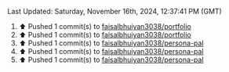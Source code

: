 <!--RECENT_ACTIVITY:last_update-->
Last Updated: Saturday, November 16th, 2024, 12:37:41 PM (GMT)
<!--RECENT_ACTIVITY:last_update_end-->
<!--RECENT_ACTIVITY:start-->
1. ⬆️ Pushed 1 commit(s) to [faisalbhuiyan3038/portfolio](https://github.com/faisalbhuiyan3038/portfolio)<br>
2. ⬆️ Pushed 1 commit(s) to [faisalbhuiyan3038/portfolio](https://github.com/faisalbhuiyan3038/portfolio)<br>
3. ⬆️ Pushed 1 commit(s) to [faisalbhuiyan3038/persona-pal](https://github.com/faisalbhuiyan3038/persona-pal)<br>
4. ⬆️ Pushed 1 commit(s) to [faisalbhuiyan3038/persona-pal](https://github.com/faisalbhuiyan3038/persona-pal)<br>
5. ⬆️ Pushed 1 commit(s) to [faisalbhuiyan3038/persona-pal](https://github.com/faisalbhuiyan3038/persona-pal)<br>
<!--RECENT_ACTIVITY:end-->
